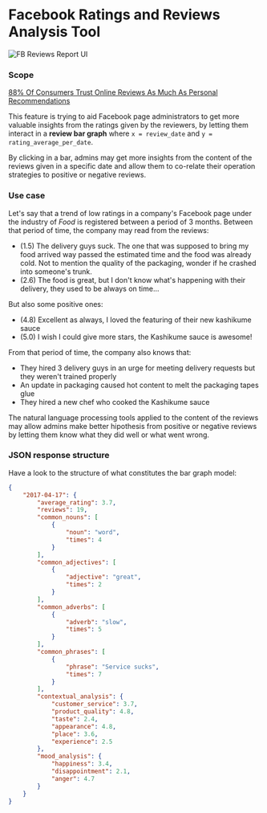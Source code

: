 # Facebook Ratings and Reviews Analysis Tool

![FB Reviews Report UI](http://soygus.com/img/fb-reviews-report-ui-2.jpg)

### Scope

[88% Of Consumers Trust Online Reviews As Much As Personal Recommendations](http://searchengineland.com/88-consumers-trust-online-reviews-much-personal-recommendations-195803)

This feature is trying to aid Facebook page administrators to get more valuable insights from the ratings given by the reviewers, by letting them interact in a **review bar graph** where `x = review_date` and `y = rating_average_per_date`. 

By clicking in a bar, admins may get more insights from the content of the reviews given in a specific date and allow them to co-relate their operation strategies to positive or negative reviews.

### Use case

Let's say that a trend of low ratings in a company's Facebook page under the industry of _Food_ is registered between a period of 3 months. Between that period of time, the company may read from the reviews: 

- (1.5) The delivery guys suck. The one that was supposed to bring my food arrived way passed the estimated time and the food was already cold. Not to mention the quality of the packaging, wonder if he crashed into someone's trunk.
- (2.6) The food is great, but I don't know what's happening with their delivery, they used to be always on time...

But also some positive ones: 

- (4.8) Excellent as always, I loved the featuring of their new kashikume sauce
- (5.0) I wish I could give more stars, the Kashikume sauce is awesome!

From that period of time, the company also knows that:

- They hired 3 delivery guys in an urge for meeting delivery requests but they weren't trained properly
- An update in packaging caused hot content to melt the packaging tapes glue
- They hired a new chef who cooked the Kashikume sauce

The natural language processing tools applied to the content of the reviews may allow admins make better hipothesis from positive or negative reviews by letting them know what they did well or what went wrong.

### JSON response structure

Have a look to the structure of what constitutes the bar graph model: 

```json
{
    "2017-04-17": {
        "average_rating": 3.7,
        "reviews": 19,
        "common_nouns": [
            {
                "noun": "word",
                "times": 4
            }
        ],
        "common_adjectives": [
            {
                "adjective": "great",
                "times": 2
            }
        ],
        "common_adverbs": [
            {
                "adverb": "slow",
                "times": 5
            }
        ],
        "common_phrases": [
            {
                "phrase": "Service sucks",
                "times": 7
            }
        ],
        "contextual_analysis": {
            "customer_service": 3.7,
            "product_quality": 4.8,
            "taste": 2.4,
            "appearance": 4.8,
            "place": 3.6,
            "experience": 2.5
        },
        "mood_analysis": {
            "happiness": 3.4,
            "disappointment": 2.1,
            "anger": 4.7
        }
    }
}
```